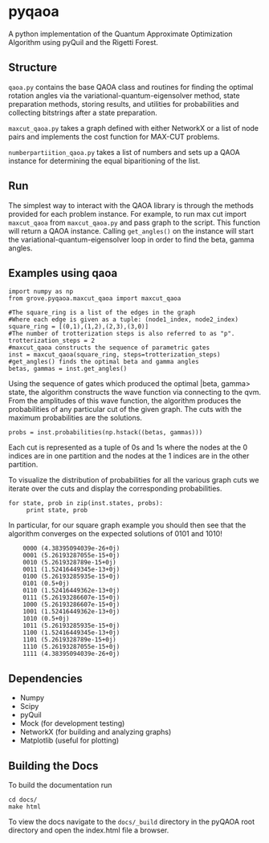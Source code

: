 # pyqaoa
A python implementation of the Quantum Approximate Optimization Algorithm using
pyQuil and the Rigetti Forest.

## Structure

`qaoa.py` contains the base QAOA class and routines for finding the optimal
rotation angles via the variational-quantum-eigensolver method, state
preparation methods, storing results, and utilities for probabilities and
collecting bitstrings after a state preparation.

`maxcut_qaoa.py` takes a graph defined with either NetworkX or a list of node
pairs and implements the cost function for MAX-CUT problems.

`numberpartiition_qaoa.py` takes a list of numbers and sets up a QAOA instance
for determining the equal biparitioning of the list.

## Run
 
The simplest way to interact with the QAOA library is through the methods provided for each problem instance.  For example, to run max cut import `maxcut_qaoa` from `maxcut_qaoa.py` and pass graph to the script. 
This function will return a QAOA instance.  Calling `get_angles()` on the instance will
start the variational-quantum-eigensolver loop in order to find  the beta, gamma angles.

## Examples using qaoa

```
import numpy as np
from grove.pyqaoa.maxcut_qaoa import maxcut_qaoa
```

```
#The square_ring is a list of the edges in the graph
#Where each edge is given as a tuple: (node1_index, node2_index)
square_ring = [(0,1),(1,2),(2,3),(3,0)]
#The number of trotterization steps is also referred to as "p".
trotterization_steps = 2
#maxcut_qaoa constructs the sequence of parametric gates
inst = maxcut_qaoa(square_ring, steps=trotterization_steps)
#get_angles() finds the optimal beta and gamma angles
betas, gammas = inst.get_angles()
```
Using the sequence of gates which produced the optimal |beta, gamma> state,
the algorithm constructs the wave function via connecting to the qvm.
From the amplitudes of this wave function, the algorithm produces the
probabilities of any particular cut of the given graph. The cuts with the 
maximum probabilities are the solutions.

```
probs = inst.probabilities(np.hstack((betas, gammas)))
```

Each cut is represented as a tuple of 0s and 1s where the nodes at the
0 indices are in one partition and the nodes at the 1 indices are in the
other partition.

To visualize the distribution of probabilities for all the various graph cuts
we iterate over the cuts and display the corresponding probabilities.

```
for state, prob in zip(inst.states, probs):
     print state, prob
```

In particular, for our square graph example you should then see that the 
algorithm converges on the expected solutions of 0101 and 1010!

```
    0000 (4.38395094039e-26+0j)
    0001 (5.26193287055e-15+0j)
    0010 (5.2619328789e-15+0j)
    0011 (1.52416449345e-13+0j)
    0100 (5.26193285935e-15+0j)
    0101 (0.5+0j)
    0110 (1.52416449362e-13+0j)
    0111 (5.26193286607e-15+0j)
    1000 (5.26193286607e-15+0j)
    1001 (1.52416449362e-13+0j)
    1010 (0.5+0j)
    1011 (5.26193285935e-15+0j)
    1100 (1.52416449345e-13+0j)
    1101 (5.2619328789e-15+0j)
    1110 (5.26193287055e-15+0j)
    1111 (4.38395094039e-26+0j)
```

Dependencies
------------

* Numpy
* Scipy
* pyQuil
* Mock (for development testing)
* NetworkX (for building and analyzing graphs)
* Matplotlib (useful for plotting)

Building the Docs
------------
To build the documentation run
```
cd docs/
make html
```

To view the docs navigate to the `docs/_build` directory in the pyQAOA root
directory and open the index.html file a browser. 
